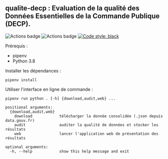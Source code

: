 ## **qualite-decp** : Evaluation de la qualité des Données Essentielles de la Commande Publique (DECP).


![Actions badge](https://github.com/139bercy/qualite-decp/actions/workflows/ci.yaml/badge.svg)
![Actions badge](https://github.com/139bercy/qualite-decp/actions/workflows/cd.yaml/badge.svg)
[![Code style: black](https://img.shields.io/badge/code%20style-black-000000.svg)](https://github.com/psf/black)


Prérequis :
* pipenv
* Python 3.8

Installer les dépendances  :
```shell
pipenv install
```

Utiliser l'interface en ligne de commande  :
```
pipenv run python . [-h] {download,audit,web} ...

positional arguments:
  {download,audit,web}
    download            télécharger la donnée consolidée (.json depuis data.gouv.fr)
    audit               auditer la qualité de données et stocker les résultats
    web                 lancer l'application web de présentation des résultats

optional arguments:
  -h, --help            show this help message and exit
```